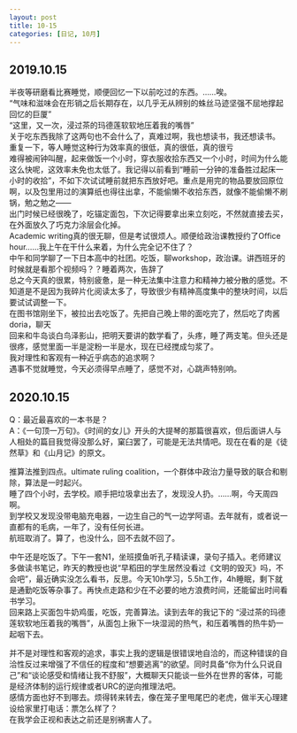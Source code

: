 ```yaml
---
layout: post
title: 10-15
categories: [日记, 10月]
---
```

## 2019.10.15

半夜等研磨看比赛睡觉，顺便回忆一下以前吃过的东西。……唉。  
“气味和滋味会在形销之后长期存在，以几乎无从辨别的蛛丝马迹坚强不屈地撑起回忆的巨厦”  
“这里，又一次，浸过茶的玛德莲软软地压着我的嘴唇”  
关于吃东西我除了这两句也不会什么了，真难过啊，我也想读书，我还想读书。  
重复一下，等人睡觉这种行为效率真的很低，真的很低，真的很亏  
难得被闹钟叫醒，起来做饭一个小时，穿衣服收拾东西又一个小时，时间为什么能这么快呢，这效率未免也太低了。我记得以前看到“睡前一分钟的准备胜过起床一小时的收拾”，不如下次试试睡前就把东西放好吧。重点是用完的物品要放回原位啊，以及包里用过的演算纸也得往出拿，不能偷懒不收拾东西，就像不能偷懒不刷锅，勉之勉之——  
出门时候已经很晚了，吃锚定面包，下次记得要拿出来立刻吃，不然就直接去买，在外面放久了巧克力涂层会化掉。  
Academic writing真的很无聊，但是考试很烦人。顺便给政治课教授约了Office hour……我上午在干什么来着，为什么完全记不住了？  
中午和同学聊了一下日本高中的社团。吃饭，聊workshop，政治课。讲西班牙的时候就是看那个视频吗？？睡着两次，告辞了  
总之今天真的很累，特别疲惫，是一种无法集中注意力和精神力被分散的感觉。不知道是不是因为我碎片化阅读太多了，导致很少有精神高度集中的整块时间，以后要试试调整一下。  
在图书馆刚坐下，被拉出去吃饭了。先把自己晚上带的面吃完了，然后吃了肉酱doria，聊天  
回来和牛岛谈白鸟泽影山，把明天要讲的数学看了，头疼，睡了两支笔。但头还是很疼，感觉里面一半是淀粉一半是水，现在已经搅成匀浆了。  
我对理性和客观有一种近乎病态的追求啊？  
遇事不觉就睡觉，今天必须得早点睡了，感觉不对，心跳声特别响。  
 
## 2020.10.15
Q：最近最喜欢的一本书是？  
A：《一句顶一万句》。《时间的女儿》开头的大提琴的那篇很喜欢，但后面讲人与人相处的篇目我觉得没那么好，窠臼罢了，可能是无法共情吧。现在在看的是《徒然草》和《山月记》的原文。  

推算法推到四点。ultimate ruling coalition，一个群体中政治力量导致的联合和剔除，算法是一时起兴。  
睡了四个小时，去学校。顺手把垃圾拿出去了，发现没人扔。……啊，今天周四啊。  
到学校又发现没带电脑充电器，一边生自己的气一边学阿语。去年就有，或者说一直都有的毛病，一年了，没有任何长进。  
航班取消了。算了，也没什么，回不去就不回了。  

中午还是吃饭了。下午一套N1，坐班摸鱼听孔子精读课，录句子插入。老师建议多做读书笔记，昨天的教授也说“早稻田的学生居然没看过《文明的毁灭》吗，不会吧”，最近确实没怎么看书，反思。今天10h学习，5.5h工作，4h睡眠，剩下就是通勤吃饭等杂事了。再快点走路和少在不必要的地方浪费时间，还能留出时间看书学习。  
回来路上买面包牛奶鸡蛋，吃饭，完善算法。读到去年的我记下的 “浸过茶的玛德莲软软地压着我的嘴唇”，从面包上揪下一块湿润的热气，和压着嘴唇的热牛奶一起咽下去。  

并不是对理性和客观的追求，事实上我的逻辑是很错误地自洽的，而这种错误的自洽性反过来增强了不信任的程度和“想要逃离”的欲望。同时具备“你为什么只说自己”和“谈论感受和情绪让我不舒服”，大概聊天只能谈一些外在世界的客体，可能是经济体制的运行规律或者URC的逆向推理法吧。  
感情方面也好不到哪去。烦得转来转去，像在笼子里甩尾巴的老虎，做半天心理建设给家里打电话：票怎么样了？  
在我学会正视和表达之前还是别祸害人了。  

